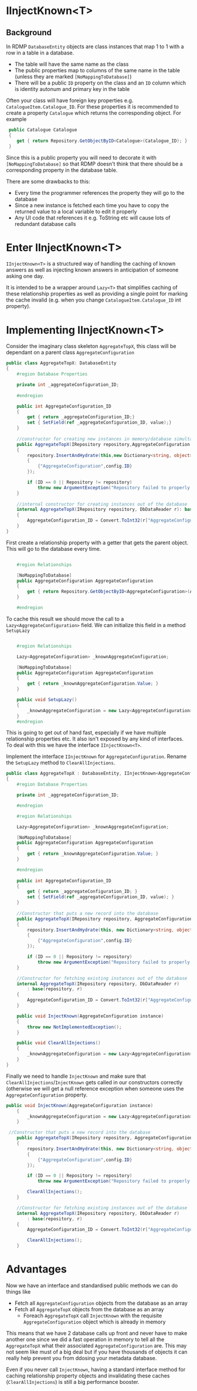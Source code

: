 # IInjectKnown&lt;T&gt;

## Background

In RDMP `DatabaseEntity` objects are class instances that map 1 to 1 with a row in a table in a database.  

* The table will have the same name as the class
* The public properties map to columns of the same name in the table (unless they are marked `[NoMappingToDatabase]`)
* There will be a public `ID` property on the class and an `ID` column which is identity autonum and primary key in the table

Often your class will have foreign key properties e.g. `CatalogueItem.Catalogue_ID`.  For these properties it is recommended to create a property `Catalogue` which returns the corresponding object.  For example

```csharp
 public Catalogue Catalogue 
 {
	get { return Repository.GetObjectByID<Catalogue>(Catalogue_ID); }
 }
```

Since this is a public property you will need to decorate it with `[NoMappingToDatabase]` so that RDMP doesn't think that there should be a corresponding property in the database table.

There are some drawbacks to this:

* Every time the programmer references the property they will go to the database
* Since a new instance is fetched each time you have to copy the returned value to a local variable to edit it properly
* Any UI code that references it e.g. ToString etc will cause lots of redundant database calls

# Enter IInjectKnown&lt;T&gt;
`IInjectKnown<T>` is a structured way of handling the caching of known answers as well as injecting known answers in anticipation of someone asking one day.

It is intended to be a wrapper around `Lazy<T>` that simplifies caching of these relationship properties as well as providing a single point for marking the cache invalid (e.g. when you change `CatalogueItem.Catalogue_ID` int property).

# Implementing IInjectKnown&lt;T&gt;

Consider the imaginary class skeleton `AggregateTopX`, this class will be dependant on a parent class `AggregateConfiguration`

```csharp
public class AggregateTopX: DatabaseEntity
{
	#region Database Properties

	private int _aggregateConfiguration_ID;
	
	#endregion

	public int AggregateConfiguration_ID
	{
		get { return _aggregateConfiguration_ID;}
		set { SetField(ref _aggregateConfiguration_ID, value);}
	}
	
	//constructor for creating new instances in memory/database simultaneously
	public AggregateTopX(IRepository repository,AggregateConfiguration config)
	{
		repository.InsertAndHydrate(this,new Dictionary<string, object>()
		{
			{"AggregateConfiguration",config.ID}
		});

		if (ID == 0 || Repository != repository)
			throw new ArgumentException("Repository failed to properly hydrate this class");
	}
	
	//internal constructor for creating instances out of the database
	internal AggregateTopX(IRepository repository, DbDataReader r): base(repository, r)
	{
		AggregateConfiguration_ID = Convert.ToInt32(r["AggregateConfiguration_ID"]);
	}
}
```

First create a relationship property with a getter that gets the parent object.  This will go to the database every time.

```csharp

    #region Relationships

	[NoMappingToDatabase]
    public AggregateConfiguration AggregateConfiguration
    {
        get { return Repository.GetObjectByID<AggregateConfiguration>(AggregateConfiguration_ID); }
    }

    #endregion
```

To cache this result we should move the call to a `Lazy<AggregateConfiguration>` field.  We can initialize this field in a method `SetupLazy`

```csharp

    #region Relationships

    Lazy<AggregateConfiguration> _knownAggregateConfiguration;

    [NoMappingToDatabase]
    public AggregateConfiguration AggregateConfiguration
    {
        get { return _knownAggregateConfiguration.Value; }
    }

    public void SetupLazy()
    {
        _knownAggregateConfiguration = new Lazy<AggregateConfiguration>(() => Repository.GetObjectByID<AggregateConfiguration>(AggregateConfiguration_ID));
    }
    #endregion
```

This is going to get out of hand fast, especially if we have multiple relationship properties etc.  It also isn't exposed by any kind of interfaces.  To deal with this we have the interface `IInjectKnown<T>`.

Implement the interface `IInjectKnown` for `AggregateConfiguration`.  Rename the `SetupLazy` method to `ClearAllInjections`.

```csharp
public class AggregateTopX : DatabaseEntity, IInjectKnown<AggregateConfiguration>
{
    #region Database Properties

    private int _aggregateConfiguration_ID;

    #endregion

    #region Relationships

    Lazy<AggregateConfiguration> _knownAggregateConfiguration;

    [NoMappingToDatabase]
    public AggregateConfiguration AggregateConfiguration
    {
        get { return _knownAggregateConfiguration.Value; }
    }

    #endregion
    
    public int AggregateConfiguration_ID
    {
        get { return _aggregateConfiguration_ID; }
        set { SetField(ref _aggregateConfiguration_ID, value); }
    }
    
    //Constructor that puts a new record into the database
    public AggregateTopX(IRepository repository, AggregateConfiguration config)
    {
        repository.InsertAndHydrate(this, new Dictionary<string, object>()
		{
			{"AggregateConfiguration",config.ID}
		});

        if (ID == 0 || Repository != repository)
            throw new ArgumentException("Repository failed to properly hydrate this class");
    }

    //Constructor for fetching existing instances out of the database
    internal AggregateTopX(IRepository repository, DbDataReader r)
        : base(repository, r)
    {
        AggregateConfiguration_ID = Convert.ToInt32(r["AggregateConfiguration_ID"]);
    }

    public void InjectKnown(AggregateConfiguration instance)
    {
        throw new NotImplementedException();
    }

    public void ClearAllInjections()
    {
        _knownAggregateConfiguration = new Lazy<AggregateConfiguration>(() => Repository.GetObjectByID<AggregateConfiguration>(AggregateConfiguration_ID));
    }
}
```

Finally we need to handle `InjectKnown` and make sure that `ClearAllInjections`/`InjectKnown` gets called in our constructors correctly (otherwise we will get a null reference exception when someone uses the `AggregateConfiguration` property.

```csharp
public void InjectKnown(AggregateConfiguration instance)
    {
        _knownAggregateConfiguration = new Lazy<AggregateConfiguration>(()=>instance);
    }
```


```csharp
 //Constructor that puts a new record into the database
    public AggregateTopX(IRepository repository, AggregateConfiguration config)
    {
        repository.InsertAndHydrate(this, new Dictionary<string, object>()
		{
			{"AggregateConfiguration",config.ID}
		});

        if (ID == 0 || Repository != repository)
            throw new ArgumentException("Repository failed to properly hydrate this class");

        ClearAllInjections();
    }

    //Constructor for fetching existing instances out of the database
    internal AggregateTopX(IRepository repository, DbDataReader r)
        : base(repository, r)
    {
        AggregateConfiguration_ID = Convert.ToInt32(r["AggregateConfiguration_ID"]);

        ClearAllInjections();
    }
```

# Advantages

Now we have an interface and standardised public methods we can do things like

* Fetch all `AggregateConfiguration` objects from the database as an array
* Fetch all `AggregateTopX` objects from the database as an array 
	* Foreach `AggregateTopX` call `InjectKnown` with the requisite `AggregateConfiguration` object which is already in memory

This means that we have 2 database calls up front and never have to make another one since we did a fast operation in memory to tell all the `AggregateTopX` what their associated `AggregateConfiguration` are.  This may not seem like must of a big deal but if you have thousands of objects it can really help prevent you from ddosing your metadata database.

Even if you never call `InjectKnown`, having a standard interface method for caching relationship property objects and invalidating these caches (`ClearAllInjections`) is still a big performance booster.